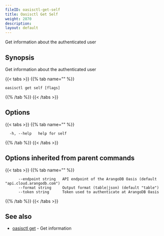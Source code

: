 ```yaml
---
fileID: oasisctl-get-self
title: Oasisctl Get Self
weight: 2870
description: 
layout: default
---
```

Get information about the authenticated user

## Synopsis

Get information about the authenticated user

{{< tabs >}}
{{% tab name="" %}}
```
oasisctl get self [flags]
```
{{% /tab %}}
{{< /tabs >}}

## Options

{{< tabs >}}
{{% tab name="" %}}
```
  -h, --help   help for self
```
{{% /tab %}}
{{< /tabs >}}

## Options inherited from parent commands

{{< tabs >}}
{{% tab name="" %}}
```
      --endpoint string   API endpoint of the ArangoDB Oasis (default "api.cloud.arangodb.com")
      --format string     Output format (table|json) (default "table")
      --token string      Token used to authenticate at ArangoDB Oasis
```
{{% /tab %}}
{{< /tabs >}}

## See also

* [oasisctl get]()	 - Get information

